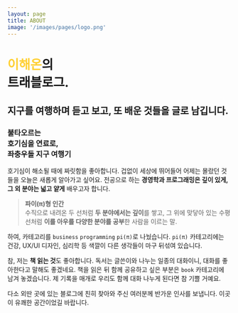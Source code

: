 ```yaml
---
layout: page
title: ABOUT
image: '/images/pages/logo.png'
---
```


# <span style="color:#ffd034">이해온</span>의 <br/> 트래블로그.

지구를 여행하며 **듣고 보고, 또 배운 것**들을 글로 남깁니다. 
---

### 불타오르는<br/> 호기심을 연료로,<br/> 좌충우돌 지구 여행기

호기심이 해소될 때에 짜릿함을 좋아합니다. 겁없이 세상에 뛰어들어 어제는 몰랐던 것들을 오늘은 새롭게 알아가고 싶어요. 전공으로 하는 **경영학과 프로그래밍은 깊이 있게, 그 외 분야는 넓고 얕게** 배우고자 합니다. 

> **파이(π)형 인간** <br/> 수직으로 내려온 두 선처럼 **두 분야에서는 깊이**를 쌓고, 그 위에 맞닿아 있는 수평선처럼 **이를 아우를 다양한 분야를 공부**한 사람을 이르는 말.

하여, 카테고리를 `business` `programming` `pi(π)`로 나눴습니다. `pi(π)` 카테고리에는 건강, UX/UI 디자인, 심리학 등 색깔이 다른 생각들이 마구 뒤섞여 있습니다.

참, 저는 **책 읽는 것**도 좋아합니다. 독서는 글쓴이와 나누는 일종의 대화이니, 대화를 좋아한다고 말해도 좋겠네요. 책을 읽은 뒤 함께 공유하고 싶은 부분은 `book` 카테고리에 남겨 놓겠습니다. 제 기록을 매개로 우리도 함께 대화 나누게 된다면 참 기쁠 거예요.

다소 외딴 곳에 있는 블로그에 친히 찾아와 주신 여러분께 반가운 인사를 보냅니다.
이곳이 유쾌한 공간이었길 바랍니다.
<br/><br/>



